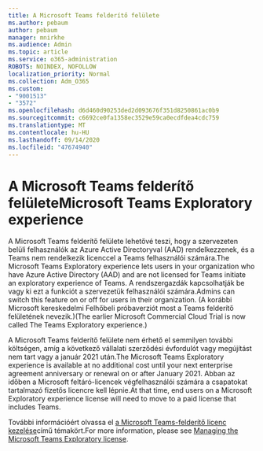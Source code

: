 ```yaml
---
title: A Microsoft Teams felderítő felülete
ms.author: pebaum
author: pebaum
manager: mnirkhe
ms.audience: Admin
ms.topic: article
ms.service: o365-administration
ROBOTS: NOINDEX, NOFOLLOW
localization_priority: Normal
ms.collection: Adm_O365
ms.custom:
- "9001513"
- "3572"
ms.openlocfilehash: d6d460d90253ded2d093676f351d8250861ac0b9
ms.sourcegitcommit: c6692ce0fa1358ec3529e59ca0ecdfdea4cdc759
ms.translationtype: MT
ms.contentlocale: hu-HU
ms.lasthandoff: 09/14/2020
ms.locfileid: "47674940"
---
```

# <a name="microsoft-teams-exploratory-experience"></a><span data-ttu-id="f33c9-102">A Microsoft Teams felderítő felülete</span><span class="sxs-lookup"><span data-stu-id="f33c9-102">Microsoft Teams Exploratory experience</span></span>

<span data-ttu-id="f33c9-103">A Microsoft Teams felderítő felülete lehetővé teszi, hogy a szervezeten belüli felhasználók az Azure Active Directoryval (AAD) rendelkezzenek, és a Teams nem rendelkezik licenccel a Teams felhasználói számára.</span><span class="sxs-lookup"><span data-stu-id="f33c9-103">The Microsoft Teams Exploratory experience lets users in your organization who have Azure Active Directory (AAD) and are not licensed for Teams initiate an exploratory experience of Teams.</span></span> <span data-ttu-id="f33c9-104">A rendszergazdák kapcsolhatják be vagy ki ezt a funkciót a szervezetük felhasználói számára.</span><span class="sxs-lookup"><span data-stu-id="f33c9-104">Admins can switch this feature on or off for users in their organization.</span></span> <span data-ttu-id="f33c9-105">(A korábbi Microsoft kereskedelmi Felhőbeli próbaverziót most a Teams felderítő felületének nevezik.)</span><span class="sxs-lookup"><span data-stu-id="f33c9-105">(The earlier Microsoft Commercial Cloud Trial is now called The Teams Exploratory experience.)</span></span>

<span data-ttu-id="f33c9-106">A Microsoft Teams felderítő felülete nem érhető el semmilyen további költségen, amíg a következő vállalati szerződési évfordulót vagy megújítást nem tart vagy a január 2021 után.</span><span class="sxs-lookup"><span data-stu-id="f33c9-106">The Microsoft Teams Exploratory experience is available at no additional cost until your next enterprise agreement anniversary or renewal on or after January 2021.</span></span> <span data-ttu-id="f33c9-107">Abban az időben a Microsoft feltáró-licencek végfelhasználói számára a csapatokat tartalmazó fizetős licencre kell lépnie.</span><span class="sxs-lookup"><span data-stu-id="f33c9-107">At that time, end users on a Microsoft Exploratory experience license will need to move to a paid license that includes Teams.</span></span>

<span data-ttu-id="f33c9-108">További információért olvassa el [a Microsoft Teams-felderítő licenc kezelése](https://docs.microsoft.com/microsoftteams/teams-exploratory/)című témakört.</span><span class="sxs-lookup"><span data-stu-id="f33c9-108">For more information, please see [Managing the Microsoft Teams Exploratory license](https://docs.microsoft.com/microsoftteams/teams-exploratory/).</span></span>
